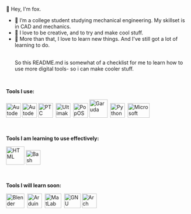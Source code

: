 🦊 Hey, I'm fox. 

- 🌱 I’m a college student studying mechanical engineering. My skillset is in CAD and mechanics.
- 🌿 I love to be creative, and to try and make cool stuff. 
- 🌳 More than that, I love to learn new things. And I've still got a lot of learning to do. <p><br>
So this README.md is somewhat of a checklist for me to learn how to use more digital tools- so i can make cooler stuff.

<p><br>

**Tools I use:**
<p>
<img src="https://upload.wikimedia.org/wikipedia/en/e/ec/AutoCAD_2018_icon.png" width="40" height="40" alt="Autodesk AutoCAD">
<img src="https://www.logolynx.com/images/logolynx/4c/4c80cb2cf950982fa380199b20d17bb8.png" width="40" height="40" alt="Autodesk Inventor">
<img src="https://github.com/almandinefox/images/blob/main/crop?raw=true" width="40" height="40" alt="PTC Creo">
&nbsp;<img src="https://user-images.githubusercontent.com/94206521/141606881-9e1f60ba-3407-4e49-9eb6-407e31e454e8.png" width="40" height="40" alt="Ultimaker Cura">
&nbsp;<img src="https://avatars.githubusercontent.com/u/33131755?s=200&v=4" width="40" height="40" alt="PopOS">
<img src="https://upload.wikimedia.org/wikipedia/commons/thumb/8/88/Garuda-blue-sgs.svg/400px-Garuda-blue-sgs.svg.png" width="50" height="50" alt="Garuda">
&nbsp;<img src="https://logos-download.com/wp-content/uploads/2016/10/Python_logo_icon.png" width="40" height="40" alt="Python">
&nbsp;<img src="https://1000logos.net/wp-content/uploads/2020/08/Microsoft-Excel-Logo.png" width="60" height="40" alt="Microsoft Excel">
<p><br>
  
**Tools I am learning to use effectively:**
<p>
<img src="https://user-images.githubusercontent.com/94206521/141607606-49b511dc-9032-4a67-87f2-93e0876a88b6.png" width="50" height="50" alt="HTML">
<img src="https://upload.wikimedia.org/wikipedia/commons/thumb/4/4b/Bash_Logo_Colored.svg/512px-Bash_Logo_Colored.svg.png" width="40" height="40" alt="Bash">
<p><br>
  
**Tools I will learn soon:**
<p>
<img src="https://www.logolynx.com/images/logolynx/63/632150f28960cba513ff90fb97813286.png" width="50" height="40" alt="Blender">
&nbsp;<img src="https://cdn-images-1.medium.com/max/1200/1*grcYwW_zgkpzP0VEsh3vOg.png" width="40" height="40" alt="Arduino">
&nbsp;<img src="https://upload.wikimedia.org/wikipedia/commons/2/21/Matlab_Logo.png" width="45" height="40" alt="MatLab">
&nbsp;<img src="https://upload.wikimedia.org/wikipedia/commons/thumb/6/6a/Gnu-octave-logo.svg/1024px-Gnu-octave-logo.svg.png" width="45" height="40" alt="GNU Octave">
<img src="https://wiki.installgentoo.com/images/f/f9/Arch-linux-logo.png" width="40" height="40" alt="Arch">

<!---
almandinefox/almandinefox is a ✨ special ✨ repository because its `README.md` (this file) appears on your GitHub profile.
You can click the Preview link to take a look at your changes.
--->
